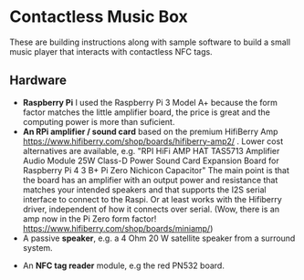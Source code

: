 # Contactless Music Box

These are building instructions along with sample software to build a small music player that interacts with contactless NFC tags.

## Hardware

* **Raspberry Pi** I used the Raspberry Pi 3 Model A+ because the form factor matches the little amplifier board, the price is great and the computing power is more than suficient.
* **An RPi amplifier / sound card** based on the premium HifiBerry Amp https://www.hifiberry.com/shop/boards/hifiberry-amp2/ . Lower cost alternatives are available, e.g. "RPI HiFi AMP HAT TAS5713 Amplifier Audio Module 25W Class-D Power Sound Card Expansion Board for Raspberry Pi 4 3 B+ Pi Zero Nichicon Capacitor" The main point is that the board has an amplifier with an output power and resistance that matches your intended speakers and that supports the I2S serial interface to connect to the Raspi. Or at least works with the Hifiberry driver, independent of how it connects over serial. (Wow, there is an amp now in the Pi Zero form factor! https://www.hifiberry.com/shop/boards/miniamp/)
* A passive **speaker**, e.g. a 4 Ohm 20 W satellite speaker from a surround system.
+ An **NFC tag reader** module, e.g the red PN532 board.
